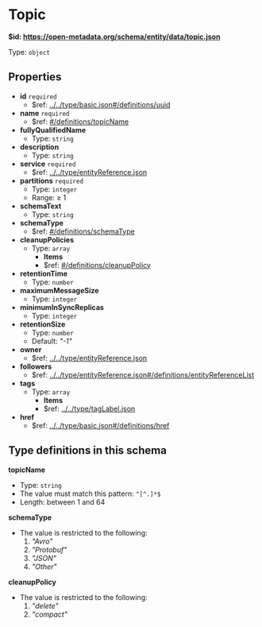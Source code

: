 # Topic

<b id="httpsopen-metadata.orgschemaentitydatatopic.json">&#36;id: https://open-metadata.org/schema/entity/data/topic.json</b>

Type: `object`

## Properties
 - <b id="#https://open-metadata.org/schema/entity/data/topic.json/properties/id">id</b> `required`
	 - &#36;ref: [../../type/basic.json#/definitions/uuid](#....typebasic.jsondefinitionsuuid)
 - <b id="#https://open-metadata.org/schema/entity/data/topic.json/properties/name">name</b> `required`
	 - &#36;ref: [#/definitions/topicName](#/definitions/topicName)
 - <b id="#https://open-metadata.org/schema/entity/data/topic.json/properties/fullyQualifiedName">fullyQualifiedName</b>
	 - Type: `string`
 - <b id="#https://open-metadata.org/schema/entity/data/topic.json/properties/description">description</b>
	 - Type: `string`
 - <b id="#https://open-metadata.org/schema/entity/data/topic.json/properties/service">service</b> `required`
	 - &#36;ref: [../../type/entityReference.json](#....typeentityreference.json)
 - <b id="#https://open-metadata.org/schema/entity/data/topic.json/properties/partitions">partitions</b> `required`
	 - Type: `integer`
	 - Range:  &ge; 1
 - <b id="#https://open-metadata.org/schema/entity/data/topic.json/properties/schemaText">schemaText</b>
	 - Type: `string`
 - <b id="#https://open-metadata.org/schema/entity/data/topic.json/properties/schemaType">schemaType</b>
	 - &#36;ref: [#/definitions/schemaType](#/definitions/schemaType)
 - <b id="#https://open-metadata.org/schema/entity/data/topic.json/properties/cleanupPolicies">cleanupPolicies</b>
	 - Type: `array`
		 - **Items**
		 - &#36;ref: [#/definitions/cleanupPolicy](#/definitions/cleanupPolicy)
 - <b id="#https://open-metadata.org/schema/entity/data/topic.json/properties/retentionTime">retentionTime</b>
	 - Type: `number`
 - <b id="#https://open-metadata.org/schema/entity/data/topic.json/properties/maximumMessageSize">maximumMessageSize</b>
	 - Type: `integer`
 - <b id="#https://open-metadata.org/schema/entity/data/topic.json/properties/minimumInSyncReplicas">minimumInSyncReplicas</b>
	 - Type: `integer`
 - <b id="#https://open-metadata.org/schema/entity/data/topic.json/properties/retentionSize">retentionSize</b>
	 - Type: `number`
	 - Default: _"-1"_
 - <b id="#https://open-metadata.org/schema/entity/data/topic.json/properties/owner">owner</b>
	 - &#36;ref: [../../type/entityReference.json](#....typeentityreference.json)
 - <b id="#https://open-metadata.org/schema/entity/data/topic.json/properties/followers">followers</b>
	 - &#36;ref: [../../type/entityReference.json#/definitions/entityReferenceList](#....typeentityreference.jsondefinitionsentityreferencelist)
 - <b id="#https://open-metadata.org/schema/entity/data/topic.json/properties/tags">tags</b>
	 - Type: `array`
		 - **Items**
		 - &#36;ref: [../../type/tagLabel.json](#....typetaglabel.json)
 - <b id="#https://open-metadata.org/schema/entity/data/topic.json/properties/href">href</b>
	 - &#36;ref: [../../type/basic.json#/definitions/href](#....typebasic.jsondefinitionshref)


## Type definitions in this schema
**topicName**

 - Type: `string`
 - The value must match this pattern: `^[^.]*$`
 - Length: between 1 and 64


**schemaType**

 - The value is restricted to the following: 
	 1. _"Avro"_
	 2. _"Protobuf"_
	 3. _"JSON"_
	 4. _"Other"_


**cleanupPolicy**

 - The value is restricted to the following: 
	 1. _"delete"_
	 2. _"compact"_


